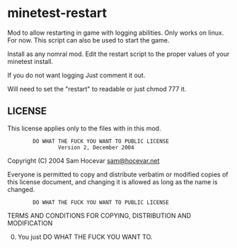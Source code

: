 minetest-restart
================

Mod to allow restarting in game with logging abilities.  Only works on linux.  For now.
This script can also be used to start the game.




Install as any nomral mod.  Edit the restart script to the proper values of your minetest install.

If you do not want logging  Just comment it out.

Will need to set the "restart" to readable or just chmod 777 it.





LICENSE
-------
This license applies only to the files with in this mod.

            DO WHAT THE FUCK YOU WANT TO PUBLIC LICENSE
                    Version 2, December 2004

 Copyright (C) 2004 Sam Hocevar <sam@hocevar.net>

 Everyone is permitted to copy and distribute verbatim or modified
 copies of this license document, and changing it is allowed as long
 as the name is changed.

            DO WHAT THE FUCK YOU WANT TO PUBLIC LICENSE
   TERMS AND CONDITIONS FOR COPYING, DISTRIBUTION AND MODIFICATION

  0. You just DO WHAT THE FUCK YOU WANT TO. 
